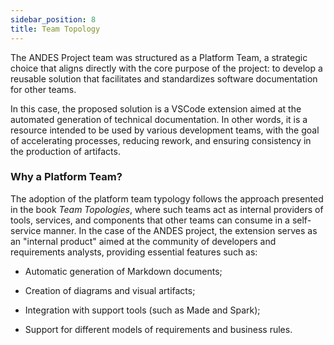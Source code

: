 ```yaml
---
sidebar_position: 8
title: Team Topology
---
```


The ANDES Project team was structured as a Platform Team, a strategic choice that aligns directly with the core purpose of the project: to develop a reusable solution that facilitates and standardizes software documentation for other teams.

In this case, the proposed solution is a VSCode extension aimed at the automated generation of technical documentation. In other words, it is a resource intended to be used by various development teams, with the goal of accelerating processes, reducing rework, and ensuring consistency in the production of artifacts.

### Why a Platform Team?

The adoption of the platform team typology follows the approach presented in the book *Team Topologies*, where such teams act as internal providers of tools, services, and components that other teams can consume in a self-service manner. In the case of the ANDES project, the extension serves as an "internal product" aimed at the community of developers and requirements analysts, providing essential features such as:

- Automatic generation of Markdown documents;

- Creation of diagrams and visual artifacts;

- Integration with support tools (such as Made and Spark);

- Support for different models of requirements and business rules.
